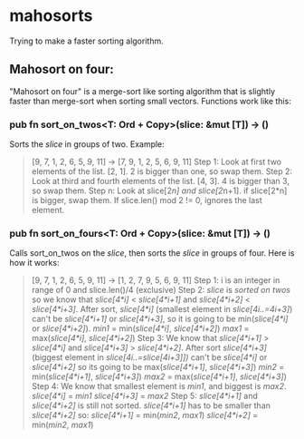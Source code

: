 # mahosorts
Trying to make a faster sorting algorithm.

## Mahosort on four:
"Mahosort on four" is a merge-sort like sorting algorithm that is slightly faster than merge-sort when sorting small vectors. 
Functions work like this:

### pub fn sort_on_twos<T: Ord + Copy>(slice: &mut [T]) -> ()
Sorts the _slice_ in groups of two.
Example:
> [9, 7, 1, 2, 6, 5, 9, 11] -> [7, 9, 1, 2, 5, 6, 9, 11]
> Step 1: Look at first two elements of the list. [2, 1]. 2 is bigger than one, so swap them.
> Step 2: Look at third and fourth elements of the list. [4, 3]. 4 is bigger than 3, so swap them.
> Step n: Look at slice[2*n] and slice[2*n+1]. if slice[2*n] is bigger, swap them.
If slice.len() mod 2 != 0, ignores the last element.

### pub fn sort_on_fours<T: Ord + Copy>(slice: &mut [T]) -> ()
Calls sort_on_twos on the _slice_, then sorts the _slice_ in groups of four.
Here is how it works:
> [9, 7, 1, 2, 6, 5, 9, 11] -> [1, 2, 7, 9, 5, 6, 9, 11]
> Step 1: i is an integer in range of 0 and slice.len()/4 (exclusive)
> Step 2: _slice_ is _sorted on twos_ so we know that _slice[4*i]_ < _slice[4*i+1]_ and _slice[4*i+2]_ < _slice[4*i+3]_.
> After sort, _slice[4*i]_ (smallest element in _slice[4*i..=4*i+3]_) can't be _slice[4*i+1]_ or _slice[4*i+3]_,
> so it is going to be min(_slice[4*i]_ or _slice[4*i+2]_).
> _min1_ = min(_slice[4*i]_, _slice[4*i+2]_) 
> _max1_ = max(_slice[4*i]_, _slice[4*i+2]_)
> Step 3: We know that _slice[4*i+1]_ > _slice[4*i]_ and _slice[4*i+3]_ > _slice[4*i+2]_. After sort _slice[4*i+3]_
> (biggest element in _slice[4*i..=slice[4*i+3]])_ can't be _slice[4*i]_ or _slice[4*i+2]_ so its going to be max(_slice[4*i+1]_, _slice[4*i+3]_)
> _min2_ = min(_slice[4*i+1]_, _slice[4*i+3]_)
> _max2_ = max(_slice[4*i+1]_, _slice[4*i+3]_)
> Step 4: We know that smallest element is _min1_, and biggest is _max2_.
> _slice[4*i]_ = _min1_
> _slice[4*i+3]_ = _max2_
> Step 5: _slice[4*i+1]_ and _slice[4*i+2]_ is still not sorted. _slice[4*i+1]_ has to be smaller than _slice[4*i+2]_ so:
> _slice[4*i+1]_ = min(_min2_, _max1_)
> _slice[4*i+2]_ = min(_min2_, _max1_)
> 
